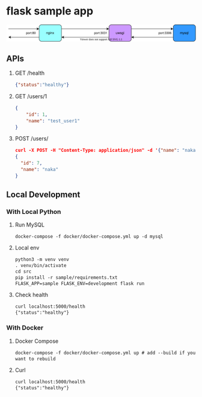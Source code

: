 # flask sample app

![](diagram.drawio.svg)
## APIs

1. GET /health
    ```json
    {"status":"healthy"}
    ```
1. GET /users/1
    ```json
    {
        "id": 1,
        "name": "test_user1"
    }
    ```
1. POST /users/
    ```json
    curl -X POST -H "Content-Type: application/json" -d '{"name": "naka", "email": "naka@example.com"}' localhost:5000/users
    {
      "id": 7,
      "name": "naka"
    }
    ```

## Local Development

### With Local Python

1. Run MySQL

    ```
    docker-compose -f docker/docker-compose.yml up -d mysql
    ```

1. Local env

    ```
    python3 -m venv venv
    . venv/bin/activate
    cd src
    pip install -r sample/requirements.txt
    FLASK_APP=sample FLASK_ENV=development flask run
    ```

1. Check health

    ```
    curl localhost:5000/health
    {"status":"healthy"}
    ```
### With Docker

1. Docker Compose

    ```
    docker-compose -f docker/docker-compose.yml up # add --build if you want to rebuild
    ```

1. Curl

    ```
    curl localhost:5000/health
    {"status":"healthy"}
    ```
